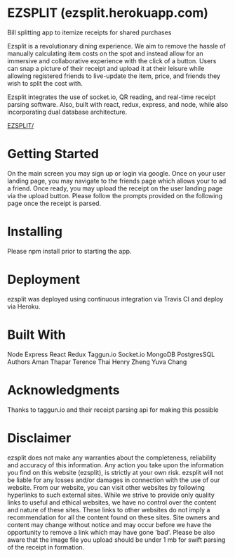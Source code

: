 # EZSPLIT (ezsplit.herokuapp.com)
Bill splitting app to itemize receipts for shared purchases

Ezsplit is a revolutionary dining experience. We aim to remove the hassle of manually calculating item costs on the spot and instead allow for an immersive and collaborative experience with the click of a button. Users can snap a picture of their receipt and upload it at their leisure while allowing registered friends to live-update the item, price, and friends they wish to split the cost with. 

Ezsplit integrates the use of socket.io, QR reading, and real-time receipt parsing software. Also, built with react, redux, express, and node, while also incorporating dual database architecture.

<a href="exsplit.herokuapp.com">EZSPLIT/</a>

# Getting Started
On the main screen you may sign up or login via google. Once on your user landing page, you may navigate to the friends page which allows your to ad a friend.
Once ready, you may upload the receipt on the user landing page via the upload button. Please follow the prompts provided on the following page once the receipt is parsed. 

# Installing
Please npm install prior to starting the app.

# Deployment
ezsplit was deployed using continuous integration via Travis CI and deploy via Heroku.

# Built With
Node
Express
React
Redux
Taggun.io
Socket.io
MongoDB
PostgresSQL
Authors
Aman Thapar
Terence Thai
Henry Zheng
Yuva Chang

# Acknowledgments
Thanks to taggun.io and their receipt parsing api for making this possible

# Disclaimer
ezsplit does not make any warranties about the completeness, reliability and accuracy of this information. Any action you take upon the information you find on this website (ezsplit), is strictly at your own risk. ezsplit will not be liable for any losses and/or damages in connection with the use of our website. 
From our website, you can visit other websites by following hyperlinks to such external sites. While we strive to provide only quality links to useful and ethical websites, we have no control over the content and nature of these sites. These links to other websites do not imply a recommendation for all the content found on these sites. Site owners and content may change without notice and may occur before we have the opportunity to remove a link which may have gone 'bad'.
Please be also aware that the image file you  upload should be under 1 mb for swift parsing of the receipt in formation.
